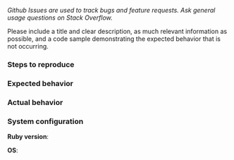_Github Issues are used to track bugs and feature requests.
Ask general usage questions on Stack Overflow._

Please include a title and clear description,
as much relevant information as possible,
and a code sample demonstrating the expected behavior that is not occurring.

### Steps to reproduce

### Expected behavior

### Actual behavior

### System configuration

**Ruby version**:

**OS**:
